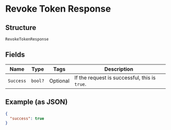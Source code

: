 
# Revoke Token Response

## Structure

`RevokeTokenResponse`

## Fields

| Name | Type | Tags | Description |
|  --- | --- | --- | --- |
| `Success` | `bool?` | Optional | If the request is successful, this is `true`. |

## Example (as JSON)

```json
{
  "success": true
}
```

